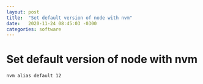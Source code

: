 ```yaml
---
layout: post
title:  "Set default version of node with nvm"
date:   2020-11-24 08:45:03 -0300
categories: software
---
```


# Set default version of node with nvm

```shell
nvm alias default 12
```
